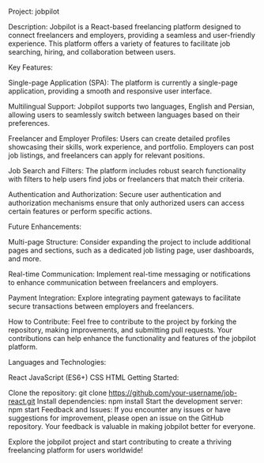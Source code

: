 Project: jobpilot

Description:
Jobpilot is a React-based freelancing platform designed to connect freelancers and employers, providing a seamless and user-friendly experience. This platform offers a variety of features to facilitate job searching, hiring, and collaboration between users.

Key Features:

Single-page Application (SPA): The platform is currently a single-page application, providing a smooth and responsive user interface.

Multilingual Support: Jobpilot supports two languages, English and Persian, allowing users to seamlessly switch between languages based on their preferences.

Freelancer and Employer Profiles: Users can create detailed profiles showcasing their skills, work experience, and portfolio. Employers can post job listings, and freelancers can apply for relevant positions.

Job Search and Filters: The platform includes robust search functionality with filters to help users find jobs or freelancers that match their criteria.

Authentication and Authorization: Secure user authentication and authorization mechanisms ensure that only authorized users can access certain features or perform specific actions.

Future Enhancements:

Multi-page Structure: Consider expanding the project to include additional pages and sections, such as a dedicated job listing page, user dashboards, and more.

Real-time Communication: Implement real-time messaging or notifications to enhance communication between freelancers and employers.

Payment Integration: Explore integrating payment gateways to facilitate secure transactions between employers and freelancers.

How to Contribute:
Feel free to contribute to the project by forking the repository, making improvements, and submitting pull requests. Your contributions can help enhance the functionality and features of the jobpilot platform.

Languages and Technologies:

React
JavaScript (ES6+)
CSS
HTML
Getting Started:

Clone the repository: git clone https://github.com/your-username/job-react.git
Install dependencies: npm install
Start the development server: npm start
Feedback and Issues:
If you encounter any issues or have suggestions for improvement, please open an issue on the GitHub repository. Your feedback is valuable in making jobpilot better for everyone.

Explore the jobpilot project and start contributing to create a thriving freelancing platform for users worldwide!
